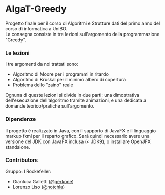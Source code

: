 # AlgaT-Greedy
Progetto finale per il corso di Algoritmi e Strutture dati del primo anno del corso di informatica a UniBO.  
La consegna consiste in tre lezioni sull'argomento della programmazione "Greedy".  

### Le lezioni
I tre argomenti da noi trattati sono:
 - Algoritmo di Moore per i programmi in ritardo
 - Algoritmo di Kruskal per il minimo albero di copertura
 - Problema dello "zaino" reale

Ognuna di queste lezioni si divide in due parti: una dimostrativa dell'esecuzione dell'algoritmo tramite animazioni, e una dedicata a domande teorico/pratiche sull'argomento.

### Dipendenze
Il progetto è realizzato in Java, con il supporto di JavaFX e il linguaggio markup fxml per il reparto grafico. 
Sarà quindi necessario avere una versione del JDK con JavaFX inclusa (< JDK9), o installare OpenJFX standalone.

### Contributors
Gruppo: I Rockefeller:
- Gianluca Galletti ([@gerkone](https://github.com/gerkone))
- Lorenzo Liso ([@notchla](https://github.com/notchla))
